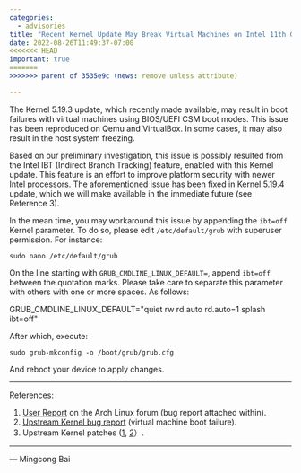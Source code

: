 ```yaml
---
categories:
  - advisories
title: "Recent Kernel Update May Break Virtual Machines on Intel 11th Gen (or Newer) Platforms"
date: 2022-08-26T11:49:37-07:00
<<<<<<< HEAD
important: true
=======
>>>>>>> parent of 3535e9c (news: remove unless attribute)

---
```


The Kernel 5.19.3 update, which recently made available, may result in boot
failures with virtual machines using BIOS/UEFI CSM boot modes. This issue has
been reproduced on Qemu and VirtualBox. In some cases, it may also result in
the host system freezing.

Based on our preliminary investigation, this issue is possibly resulted from
the Intel IBT (Indirect Branch Tracking) feature, enabled with this Kernel
update. This feature is an effort to improve platform security with newer Intel
processors. The aforementioned issue has been fixed in Kernel 5.19.4 update,
which we will make available in the immediate future (see Reference 3).

In the mean time, you may workaround this issue by appending the `ibt=off`
Kernel parameter. To do so, please edit `/etc/default/grub` with superuser
permission. For instance:

```
sudo nano /etc/default/grub
```

On the line starting with `GRUB_CMDLINE_LINUX_DEFAULT=`, append `ibt=off`
between the quotation marks. Please take care to separate this parameter with
others with one or more spaces. As follows:

GRUB_CMDLINE_LINUX_DEFAULT="quiet rw rd.auto rd.auto=1 splash ibt=off"

After which, execute:

```
sudo grub-mkconfig -o /boot/grub/grub.cfg
```

And reboot your device to apply changes.

---

References:

1. [User Report](https://bbs.archlinux.org/viewtopic.php?id=276699) on the Arch Linux forum (bug report attached within).
2. [Upstream Kernel bug report](https://bugzilla.kernel.org/show_bug.cgi?id=216332) (virtual machine boot failure).
3. Upstream Kernel patches ([1](https://lore.kernel.org/lkml/20220823080128.867380224@linuxfoundation.org/), [2](https://lore.kernel.org/lkml/20220823080128.907850538@linuxfoundation.org/)）.

---

— Mingcong Bai
